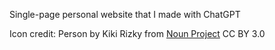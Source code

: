 Single-page personal website that I made with ChatGPT

Icon credit: Person by Kiki Rizky from [Noun Project](https://thenounproject.com/browse/icons/term/person/) CC BY 3.0 
